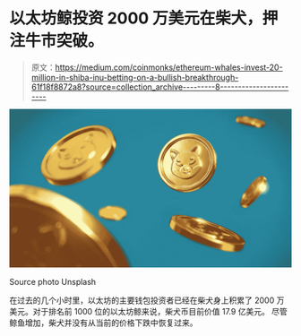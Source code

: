 # 以太坊鲸投资 2000 万美元在柴犬，押注牛市突破。

> 原文：<https://medium.com/coinmonks/ethereum-whales-invest-20-million-in-shiba-inu-betting-on-a-bullish-breakthrough-61f18f8872a8?source=collection_archive---------8----------------------->

![](img/1ac614237a0eeb394dfcc86f7ca9d13a.png)

Source photo Unsplash

在过去的几个小时里，以太坊的主要钱包投资者已经在柴犬身上积累了 2000 万美元。对于排名前 1000 位的以太坊鲸来说，柴犬币目前价值 17.9 亿美元。
尽管鲸鱼增加，柴犬并没有从当前的价格下跌中恢复过来。